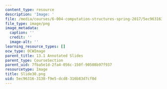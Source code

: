 ```yaml
---
content_type: resource
description: 'Image: '
file: /media/courses/6-004-computation-structures-spring-2017/5ec963163138f9e5dcd8316b83d7cf0d_Slide30.png
file_type: image/png
image_metadata:
  caption: ''
  credit: ''
  image-alt: ''
learning_resource_types: []
ocw_type: OCWImage
parent_title: 13.1 Annotated Slides
parent_type: CourseSection
parent_uid: 7fba5e1d-2fa4-056c-150f-90508b97f937
resourcetype: Image
title: Slide30.png
uid: 5ec96316-3138-f9e5-dcd8-316b83d7cf0d
---
```

